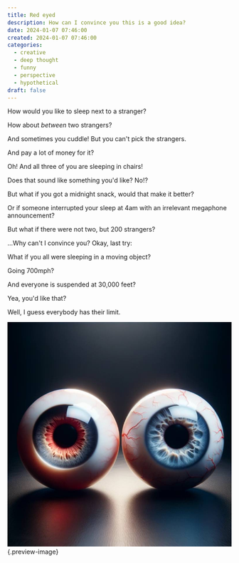 ```yaml
---
title: Red eyed
description: How can I convince you this is a good idea?
date: 2024-01-07 07:46:00
created: 2024-01-07 07:46:00
categories:
  - creative
  - deep thought
  - funny
  - perspective
  - hypothetical
draft: false
---
```

How would you like to sleep next to a stranger?

How about *between* two strangers?

And sometimes you cuddle! But you can't pick the strangers. 

And pay a lot of money for it?

Oh! And all three of you are sleeping in chairs!

Does that sound like something you'd like? No!?

But what if you got a midnight snack, would that make it better?

Or if someone interrupted your sleep at 4am with an irrelevant megaphone announcement?

But what if there were not two, but 200 strangers? 

...Why can't I convince you? Okay, last try:

What if you all were sleeping in a moving object?

Going 700mph?

And everyone is suspended at 30,000 feet?

Yea, you'd like that? 

Well, I guess everybody has their limit. 

![Eyeballs](../img/dalle-red-eye-blue-eye.jpeg){.preview-image}